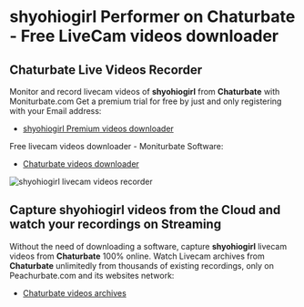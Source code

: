 # shyohiogirl Performer on Chaturbate - Free LiveCam videos downloader

## Chaturbate Live Videos Recorder

Monitor and record livecam videos of **shyohiogirl** from **Chaturbate** with Moniturbate.com
Get a premium trial for free by just and only registering with your Email address:
* [shyohiogirl Premium videos downloader](https://moniturbate.com/request-demo-licence-key.html)

Free livecam videos downloader - Moniturbate Software:
* [Chaturbate videos downloader](https://moniturbate.com/moniturbate-download-software.html)

![shyohiogirl livecam videos recorder](https://peachurnet.com/templates/moniturbate-software.png)


## Capture shyohiogirl videos from the Cloud and watch your recordings on Streaming

Without the need of downloading a software, capture **shyohiogirl** livecam videos from **Chaturbate** 100% online.
Watch Livecam archives from **Chaturbate** unlimitedly from thousands of existing recordings, only on Peachurbate.com and its websites network:
* [Chaturbate videos archives](https://peachurnet.com/)